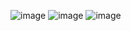 ![image](https://github.com/ssh1be/TogetherVST/assets/110412184/07e585cc-86ec-44d0-aedb-246bc52a1ffd)
![image](https://github.com/ssh1be/TogetherVST/assets/110412184/5d601f92-e10d-4a47-8e71-9d32d1f48d97)
![image](https://github.com/ssh1be/TogetherVST/assets/110412184/a72808fc-2784-48cc-ab66-f997fe04ea91)
